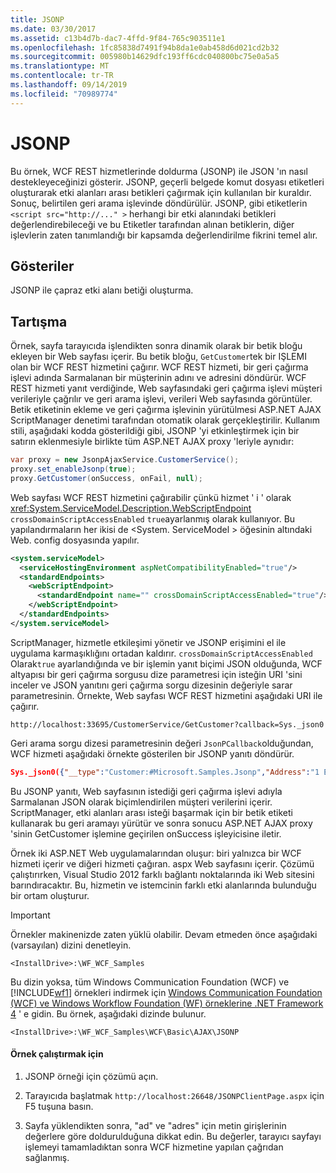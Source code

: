 ```yaml
---
title: JSONP
ms.date: 03/30/2017
ms.assetid: c13b4d7b-dac7-4ffd-9f84-765c903511e1
ms.openlocfilehash: 1fc85838d7491f94b8da1e0ab458d6d021cd2b32
ms.sourcegitcommit: 005980b14629dfc193ff6cdc040800bc75e0a5a5
ms.translationtype: MT
ms.contentlocale: tr-TR
ms.lasthandoff: 09/14/2019
ms.locfileid: "70989774"
---
```

# <a name="jsonp"></a>JSONP
Bu örnek, WCF REST hizmetlerinde doldurma (JSONP) ile JSON 'ın nasıl destekleyeceğinizi gösterir. JSONP, geçerli belgede komut dosyası etiketleri oluşturarak etki alanları arası betikleri çağırmak için kullanılan bir kuraldır. Sonuç, belirtilen geri arama işlevinde döndürülür. JSONP, gibi etiketlerin `<script src="http://..." >` herhangi bir etki alanındaki betikleri değerlendirebileceği ve bu Etiketler tarafından alınan betiklerin, diğer işlevlerin zaten tanımlandığı bir kapsamda değerlendirilme fikrini temel alır.

## <a name="demonstrates"></a>Gösteriler
 JSONP ile çapraz etki alanı betiği oluşturma.

## <a name="discussion"></a>Tartışma
 Örnek, sayfa tarayıcıda işlendikten sonra dinamik olarak bir betik bloğu ekleyen bir Web sayfası içerir. Bu betik bloğu, `GetCustomer`tek bir IŞLEMI olan bir WCF REST hizmetini çağırır. WCF REST hizmeti, bir geri çağırma işlevi adında Sarmalanan bir müşterinin adını ve adresini döndürür. WCF REST hizmeti yanıt verdiğinde, Web sayfasındaki geri çağırma işlevi müşteri verileriyle çağrılır ve geri arama işlevi, verileri Web sayfasında görüntüler. Betik etiketinin ekleme ve geri çağırma işlevinin yürütülmesi ASP.NET AJAX ScriptManager denetimi tarafından otomatik olarak gerçekleştirilir. Kullanım stili, aşağıdaki kodda gösterildiği gibi, JSONP 'yi etkinleştirmek için bir satırın eklenmesiyle birlikte tüm ASP.NET AJAX proxy 'leriyle aynıdır:

```csharp
var proxy = new JsonpAjaxService.CustomerService();
proxy.set_enableJsonp(true);
proxy.GetCustomer(onSuccess, onFail, null);
```

 Web sayfası WCF REST hizmetini çağırabilir çünkü hizmet ' i ' olarak <xref:System.ServiceModel.Description.WebScriptEndpoint> `crossDomainScriptAccessEnabled` `true`ayarlanmış olarak kullanıyor. Bu yapılandırmaların her ikisi de \<System. ServiceModel > öğesinin altındaki Web. config dosyasında yapılır.

```xml
<system.serviceModel>
  <serviceHostingEnvironment aspNetCompatibilityEnabled="true"/>
  <standardEndpoints>
    <webScriptEndpoint>
      <standardEndpoint name="" crossDomainScriptAccessEnabled="true"/>
    </webScriptEndpoint>
  </standardEndpoints>
</system.serviceModel>
```

 ScriptManager, hizmetle etkileşimi yönetir ve JSONP erişimini el ile uygulama karmaşıklığını ortadan kaldırır. `crossDomainScriptAccessEnabled` Olarak`true` ayarlandığında ve bir işlemin yanıt biçimi JSON olduğunda, WCF altyapısı bir geri çağırma sorgusu dize parametresi için isteğin URI 'sini inceler ve JSON yanıtını geri çağırma sorgu dizesinin değeriyle sarar parametresinin. Örnekte, Web sayfası WCF REST hizmetini aşağıdaki URI ile çağırır.

```http
http://localhost:33695/CustomerService/GetCustomer?callback=Sys._json0
```

 Geri arama sorgu dizesi parametresinin değeri `JsonPCallback`olduğundan, WCF hizmeti aşağıdaki örnekte gösterilen bir JSONP yanıtı döndürür.

```json
Sys._json0({"__type":"Customer:#Microsoft.Samples.Jsonp","Address":"1 Example Way","Name":"Bob"});
```

 Bu JSONP yanıtı, Web sayfasının istediği geri çağırma işlevi adıyla Sarmalanan JSON olarak biçimlendirilen müşteri verilerini içerir. ScriptManager, etki alanları arası isteği başarmak için bir betik etiketi kullanarak bu geri aramayı yürütür ve sonra sonucu ASP.NET AJAX proxy 'sinin GetCustomer işlemine geçirilen onSuccess işleyicisine iletir.

 Örnek iki ASP.NET Web uygulamalarından oluşur: biri yalnızca bir WCF hizmeti içerir ve diğeri hizmeti çağıran. aspx Web sayfasını içerir. Çözümü çalıştırırken, Visual Studio 2012 farklı bağlantı noktalarında iki Web sitesini barındıracaktır. Bu, hizmetin ve istemcinin farklı etki alanlarında bulunduğu bir ortam oluşturur.

> [!IMPORTANT]
> Örnekler makinenizde zaten yüklü olabilir. Devam etmeden önce aşağıdaki (varsayılan) dizini denetleyin.  
>   
> `<InstallDrive>:\WF_WCF_Samples`  
>   
> Bu dizin yoksa, tüm Windows Communication Foundation (WCF) ve [!INCLUDE[wf1](../../../../includes/wf1-md.md)] örnekleri indirmek için [Windows Communication Foundation (WCF) ve Windows Workflow Foundation (WF) örneklerine .NET Framework 4](https://go.microsoft.com/fwlink/?LinkId=150780) ' e gidin. Bu örnek, aşağıdaki dizinde bulunur.  
>   
> `<InstallDrive>:\WF_WCF_Samples\WCF\Basic\AJAX\JSONP`  
  
#### <a name="to-run-the-sample"></a>Örnek çalıştırmak için  
  
1. JSONP örneği için çözümü açın.  
  
2. Tarayıcıda başlatmak `http://localhost:26648/JSONPClientPage.aspx` için F5 tuşuna basın.  
  
3. Sayfa yüklendikten sonra, "ad" ve "adres" için metin girişlerinin değerlere göre doldurulduğuna dikkat edin.  Bu değerler, tarayıcı sayfayı işlemeyi tamamladıktan sonra WCF hizmetine yapılan çağrıdan sağlanmış.
